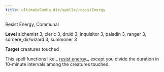 ```yaml
---
title: ultimateComba_dir/spells/resistEnergy
---
```

Resist Energy, Communal

**Level** alchemist 3, cleric 3, druid 3, inquisitor 3, paladin 3, ranger 3, sorcere_dir/wizard 3, summoner 3

**Target** creatures touched

This spell functions like _ [resist energy](spells/resistEnergy#_resist-energy)_, except you divide the duration in 10-minute intervals among the creatures touched.

